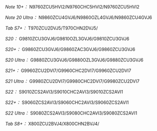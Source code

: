 *Note 10+：*
N9760ZCU5HVI2/N9760CHC5HVI2/N9760ZCU5HVI2

*Note 20 Ultra：*
N9860ZCU4GVJ6/N9860OZL4GVJ6/N9860ZCU4GVJ6

*Tab S7+：*
T970ZCU2DVJ5/T970CHN2DVJ5/

*S20：*
G9810ZCU3GVJ6/G9810OZL3GVJ6/G9810ZCU3GVJ6

*S20+：*
G9860ZCU3GVJ6/G9860ZAC3GVJ6/G9860ZCU3GVJ6

*S20 Ultra：*
G9880ZCU3GVJ6/G9880OZL3GVJ6/G9880ZCU3GVJ6

*S21+：*
G9960ZCU2DVI7/G9960CHC2DVI7/G9960ZCU2DVI7

*S21 Ultra：*
G9980ZCU2DVI7/G9980CHC2DVI7/G9980ZCU2DVI7

*S22：*
S9010ZCS2AVI3/S9010CHC2AVI3/S9010ZCS2AVI1

*S22+：*
S9060ZCS2AVI3/S9060CHC2AVI3/S9060ZCS2AVI1

*S22 Ultra：*
S9080ZCS2AVI3/S9080CHC2AVI3/S9080ZCS2AVI1

*Tab S8+：*
X800ZCU2BVJ4/X800CHN2BVJ4/

